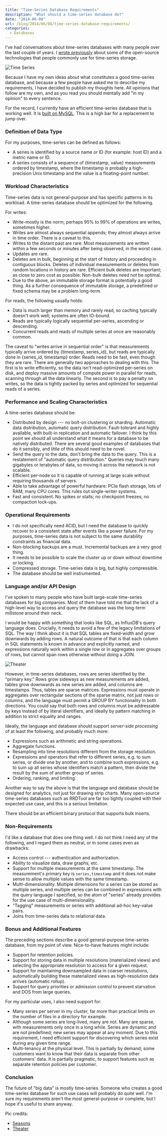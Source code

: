 ```yaml
---
title: "Time-Series Database Requirements"
description: "What should a time-series database do?"
date: "2014-06-08"
url: /blog/2014/06/08/time-series-database-requirements/
categories:
  - Databases
---
```


I've had conversations about time-series databases with many people over the last couple of years. I [wrote previously](/blog/2014/03/02/time-series-databases-influxdb/) about some of the open-source technologies that people commonly use for time-series storage.

![Time Series](/media/2014/06/timeseries.jpg)

Because I have my own ideas about what constitutes a good time-series database, and because a few people have asked me to describe my requirements, I have decided to publish my thoughts here. All opinions that follow are my own, and as you read you should mentally add "in my opinion" to every sentence.

<!--more-->

For the record, I currently have an efficient time-series database that is working well. It is [built on MySQL](https://vividcortex.com//blog/2014/04/30/why-mysql/). This is a high bar for a replacement to jump over.

### Definition of Data Type

For my purposes, time-series can be defined as follows:

* A series is identified by a source name or ID (for example: host ID) and a metric name or ID.
* A series consists of a sequence of {timestamp, value} measurements ordered by timestamp, where the timestamp is probably a high-precision Unix timestamp and the value is a floating-point number.

### Workload Characteristics

Time-series data is not general-purpose and has specific patterns in its workload. A time-series database should be optimized for the following.

For writes:

* Write-mostly is the norm; perhaps 95% to 99% of operations are writes, sometimes higher.
* Writes are almost always sequential appends; they almost always arrive in time order. There is a caveat to this.
* Writes to the distant past are rare. Most measurements are written within a few seconds or minutes after being observed, in the worst case.
* Updates are rare.
* Deletes are in bulk, beginning at the start of history and proceeding in contiguous blocks. Deletes of individual measurements or deletes from random locations in history are rare. Efficient bulk deletes are important; as close to zero cost as possible. Non-bulk deletes need not be optimal.
* Due to the above, an immutable storage format is potentially a good thing. As a further consequence of immutable storage, a predefined or fixed schema may be a problem long-term.

For reads, the following usually holds:

* Data is much larger than memory and rarely read, so caching typically doesn't work well; systems are often IO-bound.
* Reads are typically logically sequential per-series, ascending or descending.
* Concurrent reads and reads of multiple series at once are reasonably common.

The caveat to "writes arrive in sequential order" is that measurements typically arrive ordered by {timestamp, series_id}, but reads are typically done in {series_id, timestamp} order. Reads need to be fast, even though they are rare. There are generally two approaches to dealing with this. The first is to write efficiently, so the data isn't read-optimized per-series on disk, and deploy massive amounts of compute power in parallel for reads, scanning through all the data linearly. The second is to pay a penalty on writes, so the data is tightly packed by series and optimized for sequential reads of a series.

### Performance and Scaling Characteristics

A time-series database should be:

* Distributed by design --- no bolt-on clustering or sharding. Automatic data distribution, automatic query distribution. Fault-tolerant and highly available, with built-in replication and automatic failover. I think by this point we should all understand what it means for a database to be natively distributed. There are several good examples of databases that do it sensibly, and little of this should need to be novel.
* Send the query to the data, don't bring the data to the query. This is a restatement of "automatic query distribution." Queries may touch many gigabytes or terabytes of data, so moving it across the network is not scalable.
* Efficient per-node so it is capable of running at large scale without requiring thousands of servers.
* Able to take advantage of powerful hardware: PCIe flash storage, lots of RAM, many CPU cores. This rules out single-writer systems.
* Fast and consistent. No spikes or stalls; no checkpoint freezes; no compaction lock-ups.

### Operational Requirements

* I do not specifically need ACID, but I need the database to quickly recover to a consistent state after events like a power failure. For my purposes, time-series data is not subject to the same durability constraints as financial data.
* Non-blocking backups are a must. Incremental backups are a very good thing.
* It needs to be possible to scale the cluster up or down without downtime or locking.
* Compressed storage. Time-series data is big, but highly compressible.
* The database should be well instrumented.
    
### Language and/or API Design

I've spoken to many people who have built large-scale time-series databases for big companies. Most of them have told me that the lack of a high-level way to access and query the database was the long-term millstone around their neck.

I would be happy with something that looks like SQL, as InfluxDB's query language does. Crucially, it needs to avoid a few of the legacy limitations of SQL. The way I think about it is that SQL tables are fixed-width and grow downwards by adding rows. A natural outcome of that is that each column in SQL statements is known in advance and explicitly named, and expressions naturally work within a single row or in aggregates over groups of rows, but cannot span rows otherwise without doing a JOIN.

![Theater][theater]

However, in time-series databases, rows are series identified by the "primary key." Rows grow sideways as new measurements are added, tables grow downwards as new series are added, and columns are timestamps. Thus, tables are sparse matrices. Expressions must operate in aggregates over rectangular sections of the sparse matrix, not just rows or columns, and the language must permit a GROUP BY functionality in both directions. You could say that both rows and columns must be addressable by keys instead of by literal identifiers, and ideally by pattern matching in addition to strict equality and ranges.

Ideally, the language and database should support *server-side processing* of at least the following, and probably much more:

* Expressions such as arithmetic and string operations.
* Aggregate functions.
* Resampling into time resolutions different from the storage resolution.
* Expressions and operators that refer to different series, e.g. to sum series, or divide one by another, and to combine such expressions, e.g. to sum up all series whose identifiers match a pattern, then divide the result by the sum of another group of series.
* Ordering, ranking, and limiting.

Another way to say the above is that the language and database should be designed for analytics, not just for drawing strip charts. Many open-source time-series databases such as RRDTool are far too tightly coupled with their expected use case, and this is a serious limitation.

There should be an efficient binary protocol that supports bulk inserts.

### Non-Requirements

I'd like a database that does one thing well. I do not think I need any of the following, and I regard them as neutral, or in some cases even as drawbacks:

* Access control --- authentication and authorization.
* Ability to visualize data, draw graphs, etc.
* Support for multiple measurements at the same timestamp. The measurement's primary key is `series,timestamp` and it does not make sense to allow multiple values with the same timestamp.
* Multi-dimensionality. Multiple dimensions for a series can be stored as multiple series, and multiple series can be combined in expressions with the query language I specified, so the atom of "series" already provides for the use case of multi-dimensionality.
* "Tagging" measurements or series with additional ad-hoc key-value pairs.
* Joins from time-series data to relational data.

### Bonus and Additional Features

The preceding sections describe a good general-purpose time-series database, from my point of view. Nice-to-have features might include:

* Support for retention policies.
* Support for storing data in multiple resolutions (materialized views) and selecting the appropriate resolution to access for a given request.
* Support for maintaining downsampled data in coarser resolutions, automatically building these materialized views as high-resolution data arrives (automatic rollup).
* Support for query priorities or admission control to prevent starvation and DOS from large queries.

For my particular uses, I also need support for:

* Many series per server in my cluster, far more than practical limits on the number of files in a directory for example.
* Although some series are long-lived, many are not. Many are sparse, with measurements only once in a long while. Series are dynamic and are not predefined; new series may appear at any moment. Due to this requirement, I need efficient support for discovering which series exist during any given time range.
* Multi-tenancy at the physical level. This is partially by demand; some customers want to know that their data is separate from other customers' data. It is partially pragmatic, to support features such as separate retention policies per customer.

### Conclusion

The future of "big data" is mostly time-series. Someone who creates a good time-series database for
such use cases will probably do quite well. I'm sure my requirements aren't the
most general-purpose or complete, but I hope it's useful to share anyway.

Pic credits:

* [Seasons](https://www.flickr.com/photos/hugovk/6798051186/)
* [Theater](https://www.flickr.com/photos/sprengben/4976954312/)

[theater]: /media/2014/06/theater.jpg


